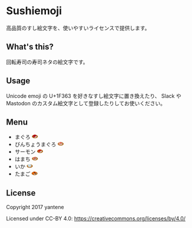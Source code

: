 Sushiemoji
==========

高品質のすし絵文字を、使いやすいライセンスで提供します。

## What's this?

回転寿司の寿司ネタの絵文字です。

## Usage

Unicode emoji の U+1F363 を好きなすし絵文字に置き換えたり、
Slack や Mastodon のカスタム絵文字として登録したりしてお使いください。

## Menu

- まぐろ ![まぐろ](16x16/maguro.png)
- びんちょうまぐろ ![びんちょうまぐろ](16x16/bincho_maguro.png)
- サーモン ![サーモン](16x16/salmon.png)
- はまち ![はまち](16x16/hamachi.png)
- いか ![いか](16x16/ika.png)
- たまご ![たまご](16x16/tamago.png)

## License

Copyright 2017 yantene

Licensed under CC-BY 4.0: https://creativecommons.org/licenses/by/4.0/
